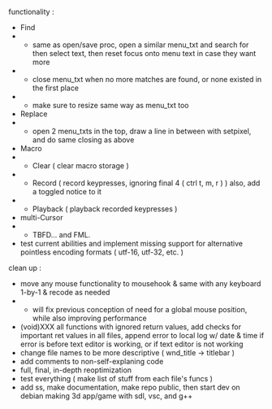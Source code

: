 functionality :
- Find
- - same as open/save proc, open a similar menu_txt and search for then select text, then reset focus onto menu text in case they want more
- - close menu_txt when no more matches are found, or none existed in the first place
- - make sure to resize same way as menu_txt too
- Replace
- - open 2 menu_txts in the top, draw a line in between with setpixel, and do same closing as above
- Macro
- - Clear ( clear macro storage )
- - Record ( record keypresses, ignoring final 4 ( ctrl t, m, r ) ) also, add a toggled notice to it
- - Playback ( playback recorded keypresses )
- multi-Cursor
- - TBFD... and FML.
- test current abilities and implement missing support for alternative pointless encoding formats ( utf-16, utf-32, etc. )

clean up :
- move any mouse functionality to mousehook & same with any keyboard 1-by-1 & recode as needed
- - will fix previous conception of need for a global mouse position, while also improving performance
- (void)XXX all functions with ignored return values, add checks for important ret values in all files, append error to local log w/ date & time if error is before text editor is working, or if text editor is not working
- change file names to be more descriptive ( wnd_title -> titlebar )
- add comments to non-self-explaning code
- full, final, in-depth reoptimization
- test everything ( make list of stuff from each file's funcs )
- add ss, make documentation, make repo public, then start dev on debian making 3d app/game with sdl, vsc, and g++